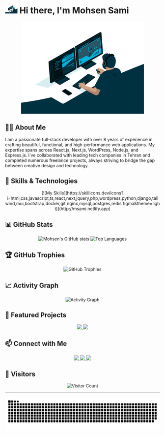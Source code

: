 # <img src="https://raw.githubusercontent.com/mohsensami/mohsensami/main/images/github/code.gif" width="40" /> Hi there, I'm Mohsen Sami

<div align="center">
  <img src="https://raw.githubusercontent.com/mohsensami/mohsensami/main/images/github/code.gif" width="400" />
</div>

## 👨‍💻 About Me

I am a passionate full-stack developer with over 8 years of experience in crafting beautiful, functional, and high-performance web applications. My expertise spans across React.js, Next.js, WordPress, Node.js, and Express.js. I've collaborated with leading tech companies in Tehran and completed numerous freelance projects, always striving to bridge the gap between creative design and technology.

## 🚀 Skills & Technologies

<div align="center">
  [![My Skills](https://skillicons.dev/icons?i=html,css,javascript,ts,react,next,jquery,php,wordpress,python,django,tailwind,mui,bootstrap,docker,git,nginx,mysql,postgres,redis,figma&theme=light)](http://msami.netlify.app)
</div>

## 📊 GitHub Stats

<div align="center">
  <img src="https://github-profile-summary-cards.vercel.app/api/cards/profile-details?username=mohsensami&theme=github_dark" alt="Mohsen's GitHub stats" />
  <img src="https://github-readme-stats.vercel.app/api/top-langs/?username=mohsensami&theme=github_dark&hide_border=false&include_all_commits=true&count_private=false&layout=compact" alt="Top Languages" />
</div>

## 🏆 GitHub Trophies

<div align="center">
  <img src="https://github-profile-trophy.vercel.app/?username=mohsensami&theme=onedark&no-frame=true&no-bg=true&margin-w=4" alt="GitHub Trophies" />
</div>

## 📈 Activity Graph

<div align="center">
  <img src="https://github-readme-activity-graph.vercel.app/graph?username=mohsensami&theme=github-dark&hide_border=true" alt="Activity Graph" />
</div>

## 🌟 Featured Projects

<div align="center">
  <a href="https://github.com/mohsensami">
    <img src="https://github-readme-stats.vercel.app/api/pin/?username=mohsensami&repo=your-repo-name&theme=github_dark" />
  </a>
  <a href="https://github.com/mohsensami">
    <img src="https://github-readme-stats.vercel.app/api/pin/?username=mohsensami&repo=your-repo-name&theme=github_dark" />
  </a>
</div>

## 📫 Connect with Me

<div align="center">
  <a href="https://linkedin.com/in/your-linkedin">
    <img src="https://img.shields.io/badge/LinkedIn-0077B5?style=for-the-badge&logo=linkedin&logoColor=white" />
  </a>
  <a href="https://twitter.com/your-twitter">
    <img src="https://img.shields.io/badge/Twitter-1DA1F2?style=for-the-badge&logo=twitter&logoColor=white" />
  </a>
  <a href="mailto:your-email@example.com">
    <img src="https://img.shields.io/badge/Gmail-D14836?style=for-the-badge&logo=gmail&logoColor=white" />
  </a>
</div>

## 👀 Visitors

<div align="center">
  <img src="https://profile-counter.glitch.me/mohsensami/count.svg" alt="Visitor Count" />
</div>

---

<div align="center">
  <img src="https://raw.githubusercontent.com/mohsensami/mohsensami/main/images/github/snake1.svg" alt="Snake animation" />
</div>
